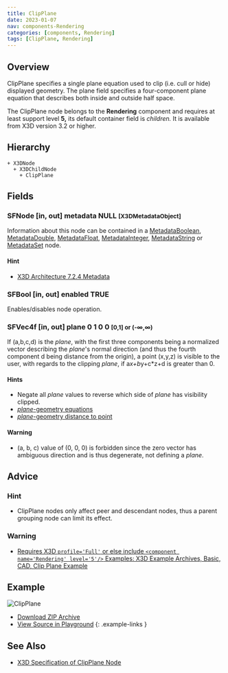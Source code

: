 ```yaml
---
title: ClipPlane
date: 2023-01-07
nav: components-Rendering
categories: [components, Rendering]
tags: [ClipPlane, Rendering]
---
```

<style>
.post h3 {
  word-spacing: 0.2em;
}
</style>

## Overview

ClipPlane specifies a single plane equation used to clip (i.e. cull or hide) displayed geometry. The plane field specifies a four-component plane equation that describes both inside and outside half space.

The ClipPlane node belongs to the **Rendering** component and requires at least support level **5,** its default container field is *children.* It is available from X3D version 3.2 or higher.

## Hierarchy

```
+ X3DNode
  + X3DChildNode
    + ClipPlane
```

## Fields

### SFNode [in, out] **metadata** NULL <small>[X3DMetadataObject]</small>

Information about this node can be contained in a [MetadataBoolean](/x_ite/components/core/metadataboolean/), [MetadataDouble](/x_ite/components/core/metadatadouble/), [MetadataFloat](/x_ite/components/core/metadatafloat/), [MetadataInteger](/x_ite/components/core/metadatainteger/), [MetadataString](/x_ite/components/core/metadatastring/) or [MetadataSet](/x_ite/components/core/metadataset/) node.

#### Hint

- [X3D Architecture 7.2.4 Metadata](https://www.web3d.org/specifications/X3Dv4/ISO-IEC19775-1v4-IS/Part01/components/core.html#Metadata)

### SFBool [in, out] **enabled** TRUE

Enables/disables node operation.

### SFVec4f [in, out] **plane** 0 1 0 0 <small>[0,1] or (-∞,∞)</small>

If (a,b,c,d) is the *plane*, with the first three components being a normalized vector describing the *plane*'s normal direction (and thus the fourth component d being distance from the origin), a point (x,y,z) is visible to the user, with regards to the clipping *plane*, if a*x+b*y+c*z+d is greater than 0.

#### Hints

- Negate all *plane* values to reverse which side of *plane* has visibility clipped.
- [*plane*-geometry equations](https://en.wikipedia.org/wiki/Plane_(geometry)#Point-normal_form_and_general_form_of_the_equation_of_a_plane)
- [*plane*-geometry distance to point](https://en.wikipedia.org/wiki/Plane_(geometry)#Distance_from_a_point_to_a_plane)

#### Warning

- (a, b, c) value of (0, 0, 0) is forbidden since the zero vector has ambiguous direction and is thus degenerate, not defining a *plane*.

## Advice

### Hint

- ClipPlane nodes only affect peer and descendant nodes, thus a parent grouping node can limit its effect.

### Warning

- [Requires X3D `profile='Full'` or else include `<component name='Rendering' level='5'/>` Examples: X3D Example Archives, Basic, CAD, Clip Plane Example](https://www.web3d.org/x3d/content/examples/Basic/CAD/ClipPlaneExampleIndex.html)

## Example

<x3d-canvas class="xr-button-br" src="https://create3000.github.io/media/examples/Rendering/ClipPlane/ClipPlane.x3d" contentScale="auto" update="auto">
  <img src="https://create3000.github.io/media/examples/Rendering/ClipPlane/screenshot.avif" alt="ClipPlane"/>
</x3d-canvas>

- [Download ZIP Archive](https://create3000.github.io/media/examples/Rendering/ClipPlane/ClipPlane.zip)
- [View Source in Playground](/x_ite/playground/?url=https://create3000.github.io/media/examples/Rendering/ClipPlane/ClipPlane.x3d)
{: .example-links }

## See Also

- [X3D Specification of ClipPlane Node](https://www.web3d.org/documents/specifications/19775-1/V4.0/Part01/components/rendering.html#ClipPlane)
